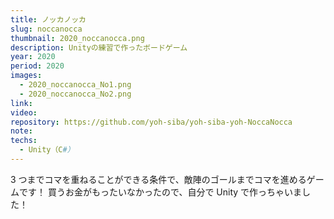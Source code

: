 ```yaml
---
title: ノッカノッカ
slug: noccanocca
thumbnail: 2020_noccanocca.png
description: Unityの練習で作ったボードゲーム
year: 2020
period: 2020
images:
  - 2020_noccanocca_No1.png
  - 2020_noccanocca_No2.png
link:
video:
repository: https://github.com/yoh-siba/yoh-siba-yoh-NoccaNocca
note:
techs:
  - Unity（C#）
---
```


3 つまでコマを重ねることができる条件で、敵陣のゴールまでコマを進めるゲームです！
買うお金がもったいなかったので、自分で Unity で作っちゃいました！
